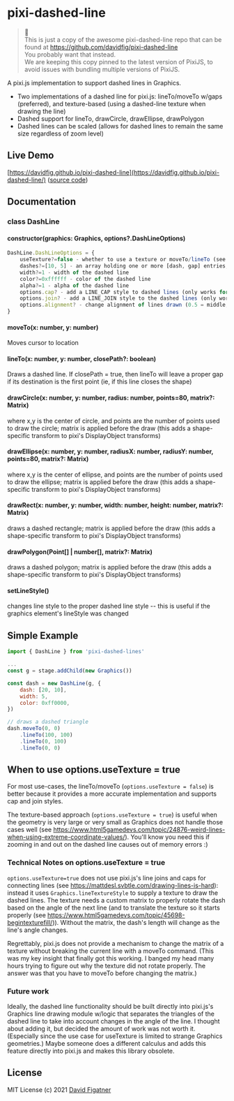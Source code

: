 # pixi-dashed-line

>
> 👋 <br/>
> This is just a copy of the awesome pixi-dashed-line repo that can be found at https://github.com/davidfig/pixi-dashed-line <br/>
> You probably want that instead. <br/>
> We are keeping this copy pinned to the latest version of PixiJS, to avoid issues with bundling multiple versions of PixiJS. <br/>
>

A pixi.js implementation to support dashed lines in Graphics.

* Two implementations of a dashed line for pixi.js: lineTo/moveTo w/gaps (preferred), and texture-based (using a dashed-line texture when drawing the line)
* Dashed support for lineTo, drawCircle, drawEllipse, drawPolygon
* Dashed lines can be scaled (allows for dashed lines to remain the same size regardless of zoom level)

## Live Demo

[https://davidfig.github.io/pixi-dashed-line](https://davidfig.github.io/pixi-dashed-line/) ([source code](https://github.com/davidfig/pixi-dashed-line/blob/main/demo/index.ts))

## Documentation

### class DashLine
#### constructor(graphics: Graphics, options?.DashLineOptions)
```js
DashLine.DashLineOptions = {
    useTexture?=false - whether to use a texture or moveTo/lineTo (see notes below in README.md)
    dashes?=[10, 5] - an array holding one or more [dash, gap] entries, eg, [10, 5, 20, 10, ...])
    width?=1 - width of the dashed line
    color?=0xffffff - color of the dashed line
    alpha?=1 - alpha of the dashed line
    options.cap? - add a LINE_CAP style to dashed lines (only works for useTexture: false)
    options.join? - add a LINE_JOIN style to the dashed lines (only works for useTexture: false)
    options.alignment? - change alignment of lines drawn (0.5 = middle, 1 = outer, 0 = inner)
}
```
#### moveTo(x: number, y: number)
Moves cursor to location

#### lineTo(x: number, y: number, closePath?: boolean)
Draws a dashed line. If closePath = true, then lineTo will leave a proper gap if its destination is the first point (ie, if this line closes the shape)

#### drawCircle(x: number, y: number, radius: number, points=80, matrix?: Matrix)
where x,y is the center of circle, and points are the number of points used to draw the circle; matrix is applied before the draw (this adds a shape-specific transform to pixi's DisplayObject transforms)

#### drawEllipse(x: number, y: number, radiusX: number, radiusY: number, points=80, matrix?: Matrix)
where x,y is the center of ellipse, and points are the number of points used to draw the ellipse; matrix is applied before the draw (this adds a shape-specific transform to pixi's DisplayObject transforms)

#### drawRect(x: number, y: number, width: number, height: number, matrix?: Matrix)
draws a dashed rectangle; matrix is applied before the draw (this adds a shape-specific transform to pixi's DisplayObject transforms)

#### drawPolygon(Point[] | number[], matrix?: Matrix)
draws a dashed polygon; matrix is applied before the draw (this adds a shape-specific transform to pixi's DisplayObject transforms)

#### setLineStyle()
changes line style to the proper dashed line style -- this is useful if the graphics element's lineStyle was changed

## Simple Example

```js
import { DashLine } from 'pixi-dashed-lines'

...
const g = stage.addChild(new Graphics())

const dash = new DashLine(g, {
    dash: [20, 10],
    width: 5,
    color: 0xff0000,
})

// draws a dashed triangle
dash.moveTo(0, 0)
    .lineTo(100, 100)
    .lineTo(0, 100)
    .lineTo(0, 0)

```
## When to use options.useTexture = true

For most use-cases, the lineTo/moveTo (`options.useTexture = false`) is better because it provides a more accurate implementation and supports cap and join styles.

The texture-based approach (`options.useTexture = true`) is useful when the geometry is very large or very small as Graphics does not handle those cases well (see https://www.html5gamedevs.com/topic/24876-weird-lines-when-using-extreme-coordinate-values/). You'll know you need this if zooming in and out on the dashed line causes out of memory errors :)

### Technical Notes on options.useTexture = true
`options.useTexture=true` does not use pixi.js's line joins and caps for connecting lines (see https://mattdesl.svbtle.com/drawing-lines-is-hard): instead it uses `Graphics.lineTextureStyle` to supply a texture to draw the dashed lines. The texture needs a custom matrix to properly rotate the dash based on the angle of the next line (and to translate the texture so it starts properly (see https://www.html5gamedevs.com/topic/45698-begintexturefill/)). Without the matrix, the dash's length will change as the line's angle changes.

Regrettably, pixi.js does not provide a mechanism to change the matrix of a texture without breaking the current line with a moveTo command. (This was my key insight that finally got this working. I banged my head many hours trying to figure out why the texture did not rotate properly. The answer was that you have to moveTo before changing the matrix.)

### Future work
Ideally, the dashed line functionality should be built directly into pixi.js's Graphics line drawing module w/logic that separates the triangles of the dashed line to take into account changes in the angle of the line. I thought about adding it, but decided the amount of work was not worth it. (Especially since the use case for useTexture is limited to strange Graphics geometries.) Maybe someone does a different calculus and adds this feature directly into pixi.js and makes this library obsolete.

## License
MIT License
(c) 2021 [David Figatner](https://yopeyopey.com/)
